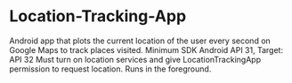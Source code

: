 # Location-Tracking-App
Android app that plots the current location of the user every second on Google Maps to track places visited.
Minimum SDK Android API 31, Target: API 32
Must turn on location services and give LocationTrackingApp permission to request location.
Runs in the foreground.

